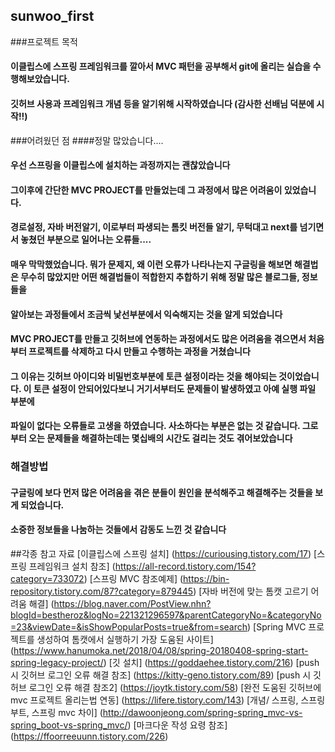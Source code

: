 ## sunwoo_first

###프로젝트 목적
#### 이클립스에 스프링 프레임워크를 깔아서 MVC 패턴을 공부해서 git에 올리는 실습을 수행해보았습니다.
#### 깃허브 사용과 프레임워크 개념 등을 알기위해 시작하였습니다 (감사한 선배님 덕분에 시작!!)

###어려웠던 점
####정말 많았습니다.... 
#### 우선 스프링을 이클립스에 설치하는 과정까지는 괜찮았습니다
#### 그이후에 간단한 MVC PROJECT를 만들었는데 그 과정에서 많은 어려움이 있었습니다. 
#### 경로설정, 자바 버전알기, 이로부터 파생되는 톰킷 버전들 알기, 무턱대고 next를 넘기면서 놓쳤던 부분으로 일어나는 오류들.... 
#### 매우 막막했었습니다. 뭐가 문제지, 왜 이런 오류가 나타나는지 구글링을 해보면 해결법은 무수히 많았지만 어떤 해결법들이 적합한지 추합하기 위해 정말 많은 블로그들, 정보들을
#### 알아보는 과정들에서 조금씩 낯선부분에서 익숙해지는 것을 알게 되었습니다
#### MVC PROJECT를 만들고 깃허브에 연동하는 과정에서도 많은 어려움을 겪으면서 처음부터 프로젝트를 삭제하고 다시 만들고 수행하는 과정을 거쳤습니다
#### 그 이유는 깃허브 아이디와 비밀번호부분에 토큰 설정이라는 것을 해야되는 것이었습니다. 이 토큰 설정이 안되어있다보니 거기서부터도 문제들이 발생하였고 아예 실행 파일 부분에 
#### 파일이 없다는 오류들로 고생을 하였습니다. 사소하다는 부분은 없는 것 같습니다. 그로부터 오는 문제들을 해결하는데는 몇십배의 시간도 걸리는 것도 겪어보았습니다


### 해결방법
#### 구글링에 보다 먼저 많은 어려움을 겪은 분들이 원인을 분석해주고 해결해주는 것들을 보게 되었습니다. 
#### 소중한 정보들을 나눔하는 것들에서 감동도 느낀 것 같습니다



##각종 참고 자료
[이클립스에 스프링 설치] (https://curiousing.tistory.com/17)
[스프링 프레임워크 설치 참조] (https://all-record.tistory.com/154?category=733072)
[스프링 MVC 참조예제] (https://bin-repository.tistory.com/87?category=879445)
[자바 버전에 맞는 톰캣 고르기 어려움 해결] (https://blog.naver.com/PostView.nhn?blogId=bestheroz&logNo=221321296597&parentCategoryNo=&categoryNo=23&viewDate=&isShowPopularPosts=true&from=search)
[Spring MVC 프로젝트를 생성하여 톰캣에서 실행하기 가장 도움된 사이트] (https://www.hanumoka.net/2018/04/08/spring-20180408-spring-start-spring-legacy-project/)
[깃 설치] (https://goddaehee.tistory.com/216)
[push 시 깃허브 로그인 오류 해결 참조] (https://kitty-geno.tistory.com/89)
[push 시 깃허브 로그인 오류 해결 참조2] (https://joytk.tistory.com/58)
[완전 도움된 깃허브에 mvc 프로젝트 올리는법 연동] (https://lifere.tistory.com/143)
[개념/ 스프링, 스프링부트, 스프링 mvc 차이] (http://dawoonjeong.com/spring-spring_mvc-vs-spring_boot-vs-spring_mvc/)
[마크다운 작성 요령 참조] (https://ffoorreeuunn.tistory.com/226)
